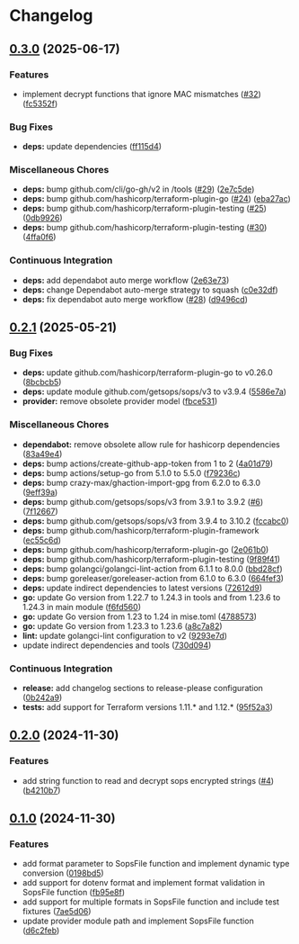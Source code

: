 # Changelog

## [0.3.0](https://github.com/nobbs/terraform-provider-sops/compare/v0.2.1...v0.3.0) (2025-06-17)


### Features

* implement decrypt functions that ignore MAC mismatches ([#32](https://github.com/nobbs/terraform-provider-sops/issues/32)) ([fc5352f](https://github.com/nobbs/terraform-provider-sops/commit/fc5352f2b93c180a79f86963ebce8d3c630e5612))


### Bug Fixes

* **deps:** update dependencies ([ff115d4](https://github.com/nobbs/terraform-provider-sops/commit/ff115d44b4750e250ac0730e87036bc1f43bd9bd))


### Miscellaneous Chores

* **deps:** bump github.com/cli/go-gh/v2 in /tools ([#29](https://github.com/nobbs/terraform-provider-sops/issues/29)) ([2e7c5de](https://github.com/nobbs/terraform-provider-sops/commit/2e7c5deb24899797f52639ad28d16b2222d9e1ba))
* **deps:** bump github.com/hashicorp/terraform-plugin-go ([#24](https://github.com/nobbs/terraform-provider-sops/issues/24)) ([eba27ac](https://github.com/nobbs/terraform-provider-sops/commit/eba27ac066e651aec98e0b9a9d2b755d6136d6f4))
* **deps:** bump github.com/hashicorp/terraform-plugin-testing ([#25](https://github.com/nobbs/terraform-provider-sops/issues/25)) ([0db9926](https://github.com/nobbs/terraform-provider-sops/commit/0db9926fc970d8784f766754189e4b6b16e115f5))
* **deps:** bump github.com/hashicorp/terraform-plugin-testing ([#30](https://github.com/nobbs/terraform-provider-sops/issues/30)) ([4ffa0f6](https://github.com/nobbs/terraform-provider-sops/commit/4ffa0f6c64b106ec38eec3dbef0eb22a451e2f7a))


### Continuous Integration

* **deps:** add dependabot auto merge workflow ([2e63e73](https://github.com/nobbs/terraform-provider-sops/commit/2e63e73eaf9815f1a4b992b5759f003d0f73eaf7))
* **deps:** change Dependabot auto-merge strategy to squash ([c0e32df](https://github.com/nobbs/terraform-provider-sops/commit/c0e32df7b538641a729275054e15a5218b29803d))
* **deps:** fix dependabot auto merge workflow ([#28](https://github.com/nobbs/terraform-provider-sops/issues/28)) ([d9496cd](https://github.com/nobbs/terraform-provider-sops/commit/d9496cd7b490b18f672038f20856a90145612b17))

## [0.2.1](https://github.com/nobbs/terraform-provider-sops/compare/v0.2.0...v0.2.1) (2025-05-21)


### Bug Fixes

* **deps:** update github.com/hashicorp/terraform-plugin-go to v0.26.0 ([8bcbcb5](https://github.com/nobbs/terraform-provider-sops/commit/8bcbcb5425d0d7e4dd672febdbd64554b4374b8d))
* **deps:** update module github.com/getsops/sops/v3 to v3.9.4 ([5586e7a](https://github.com/nobbs/terraform-provider-sops/commit/5586e7a0c72566f7babb4aa2ed0ad0c5bd3e91bf))
* **provider:** remove obsolete provider model ([fbce531](https://github.com/nobbs/terraform-provider-sops/commit/fbce531aca644bc4ea9a8d2f7ff75adaba43eb54))


### Miscellaneous Chores

* **dependabot:** remove obsolete allow rule for hashicorp dependencies ([83a49e4](https://github.com/nobbs/terraform-provider-sops/commit/83a49e4332be31dd6b6a198661456a0926720398))
* **deps:** bump actions/create-github-app-token from 1 to 2 ([4a01d79](https://github.com/nobbs/terraform-provider-sops/commit/4a01d79eb170fffdd1b4a470faa3429af71afd62))
* **deps:** bump actions/setup-go from 5.1.0 to 5.5.0 ([f79236c](https://github.com/nobbs/terraform-provider-sops/commit/f79236cd11da64267c03e8462687dc296e9418b3))
* **deps:** bump crazy-max/ghaction-import-gpg from 6.2.0 to 6.3.0 ([9eff39a](https://github.com/nobbs/terraform-provider-sops/commit/9eff39a4961b772d59f2ec343061a754f2a964c0))
* **deps:** bump github.com/getsops/sops/v3 from 3.9.1 to 3.9.2 ([#6](https://github.com/nobbs/terraform-provider-sops/issues/6)) ([7f12667](https://github.com/nobbs/terraform-provider-sops/commit/7f12667cde7de5b6198c0344288c70631f13ab75))
* **deps:** bump github.com/getsops/sops/v3 from 3.9.4 to 3.10.2 ([fccabc0](https://github.com/nobbs/terraform-provider-sops/commit/fccabc06016b9f55da6609488b41122e0b8f731a))
* **deps:** bump github.com/hashicorp/terraform-plugin-framework ([ec55c6d](https://github.com/nobbs/terraform-provider-sops/commit/ec55c6d0cb96602d77e9315d8bac943aabe3cbdf))
* **deps:** bump github.com/hashicorp/terraform-plugin-go ([2e061b0](https://github.com/nobbs/terraform-provider-sops/commit/2e061b0a66494a00c39fb1008151fb76149b36dc))
* **deps:** bump github.com/hashicorp/terraform-plugin-testing ([9f89f41](https://github.com/nobbs/terraform-provider-sops/commit/9f89f417083f2ea0ec73e1d88a01a89be362008e))
* **deps:** bump golangci/golangci-lint-action from 6.1.1 to 8.0.0 ([bbd28cf](https://github.com/nobbs/terraform-provider-sops/commit/bbd28cf4ee76084aa59782ee1c0d264f6ee6f77a))
* **deps:** bump goreleaser/goreleaser-action from 6.1.0 to 6.3.0 ([664fef3](https://github.com/nobbs/terraform-provider-sops/commit/664fef3bcb97b181b598d830b13b36ebec4b556a))
* **deps:** update indirect dependencies to latest versions ([72612d9](https://github.com/nobbs/terraform-provider-sops/commit/72612d9bd3faae6870d55b80bfc61f832a80d229))
* **go:** update Go version from 1.22.7 to 1.24.3 in tools and from 1.23.6 to 1.24.3 in main module ([f6fd560](https://github.com/nobbs/terraform-provider-sops/commit/f6fd56094e72f48615f917c4af5d7c95706fde1c))
* **go:** update Go version from 1.23 to 1.24 in mise.toml ([4788573](https://github.com/nobbs/terraform-provider-sops/commit/4788573a4725400cd4a87a7664e2e76373e80560))
* **go:** update Go version from 1.23.3 to 1.23.6 ([a8c7a82](https://github.com/nobbs/terraform-provider-sops/commit/a8c7a82fb5a536bcdf03c8f87c05185e54cd1413))
* **lint:** update golangci-lint configuration to v2 ([9293e7d](https://github.com/nobbs/terraform-provider-sops/commit/9293e7d5b5828a32136fe5a05b75772a83e4e6ef))
* update indirect dependencies and tools ([730d094](https://github.com/nobbs/terraform-provider-sops/commit/730d094c026a58fb64186c70a2be71d83944e927))


### Continuous Integration

* **release:** add changelog sections to release-please configuration ([0b242a9](https://github.com/nobbs/terraform-provider-sops/commit/0b242a9a0ab0167f7015fe0396740459b3c725f0))
* **tests:** add support for Terraform versions 1.11.* and 1.12.* ([95f52a3](https://github.com/nobbs/terraform-provider-sops/commit/95f52a3f35771b0c30dd8a4713ade18050e457e7))

## [0.2.0](https://github.com/nobbs/terraform-provider-sops/compare/v0.1.0...v0.2.0) (2024-11-30)


### Features

* add string function to read and decrypt sops encrypted strings ([#4](https://github.com/nobbs/terraform-provider-sops/issues/4)) ([b4210b7](https://github.com/nobbs/terraform-provider-sops/commit/b4210b7404db349a324f2dd606da62f5c82bcfcd))

## [0.1.0](https://github.com/nobbs/terraform-provider-sops/compare/v0.0.1...v0.1.0) (2024-11-30)


### Features

* add format parameter to SopsFile function and implement dynamic type conversion ([0198bd5](https://github.com/nobbs/terraform-provider-sops/commit/0198bd5cfc1283110a79dd96d6abb17b334fe7e1))
* add support for dotenv format and implement format validation in SopsFile function ([fb95e8f](https://github.com/nobbs/terraform-provider-sops/commit/fb95e8fdd147f2d983d37f9db8bbcfc5a1643780))
* add support for multiple formats in SopsFile function and include test fixtures ([7ae5d06](https://github.com/nobbs/terraform-provider-sops/commit/7ae5d06d2f3cbf2d0002a2ec0985c804213997e6))
* update provider module path and implement SopsFile function ([d6c2feb](https://github.com/nobbs/terraform-provider-sops/commit/d6c2feb95176e49d48d8ce2c4cb1d743301d080d))
